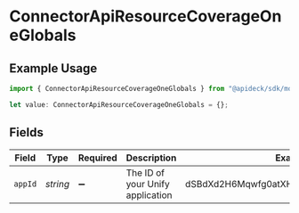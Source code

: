 # ConnectorApiResourceCoverageOneGlobals

## Example Usage

```typescript
import { ConnectorApiResourceCoverageOneGlobals } from "@apideck/sdk/models/operations";

let value: ConnectorApiResourceCoverageOneGlobals = {};
```

## Fields

| Field                                   | Type                                    | Required                                | Description                             | Example                                 |
| --------------------------------------- | --------------------------------------- | --------------------------------------- | --------------------------------------- | --------------------------------------- |
| `appId`                                 | *string*                                | :heavy_minus_sign:                      | The ID of your Unify application        | dSBdXd2H6Mqwfg0atXHXYcysLJE9qyn1VwBtXHX |